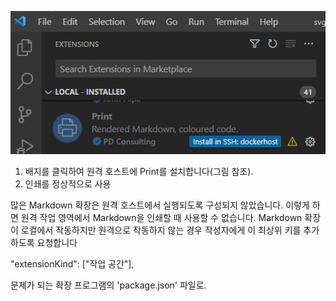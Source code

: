 ![](./install-print-on-remote-host.png)

1. 배지를 클릭하여 원격 호스트에 Print를 설치합니다(그림 참조). 
2. 인쇄를 정상적으로 사용

많은 Markdown 확장은 원격 호스트에서 실행되도록 구성되지 않았습니다. 이렇게 하면 원격 작업 영역에서 Markdown을 인쇄할 때 사용할 수 없습니다. Markdown 확장이 로컬에서 작동하지만 원격으로 작동하지 않는 경우 작성자에게 이 최상위 키를 추가하도록 요청합니다

"extensionKind": ["작업 공간"],

문제가 되는 확장 프로그램의 'package.json' 파일로.